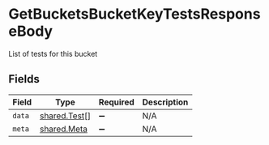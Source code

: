 # GetBucketsBucketKeyTestsResponseBody

List of tests for this bucket


## Fields

| Field                                        | Type                                         | Required                                     | Description                                  |
| -------------------------------------------- | -------------------------------------------- | -------------------------------------------- | -------------------------------------------- |
| `data`                                       | [shared.Test](../../models/shared/test.md)[] | :heavy_minus_sign:                           | N/A                                          |
| `meta`                                       | [shared.Meta](../../models/shared/meta.md)   | :heavy_minus_sign:                           | N/A                                          |